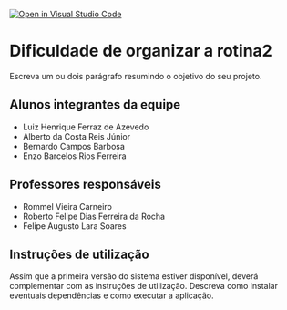 [![Open in Visual Studio Code](https://classroom.github.com/assets/open-in-vscode-c66648af7eb3fe8bc4f294546bfd86ef473780cde1dea487d3c4ff354943c9ae.svg)](https://classroom.github.com/online_ide?assignment_repo_id=8558803&assignment_repo_type=AssignmentRepo)
# Dificuldade de organizar a rotina2
Escreva um ou dois  parágrafo resumindo o objetivo do seu projeto.

## Alunos integrantes da equipe

* Luiz Henrique Ferraz de Azevedo
* Alberto da Costa Reis Júnior
* Bernardo Campos Barbosa
* Enzo Barcelos Rios Ferreira

## Professores responsáveis

* Rommel Vieira Carneiro
* Roberto Felipe Dias Ferreira da Rocha
* Felipe Augusto Lara Soares

## Instruções de utilização

Assim que a primeira versão do sistema estiver disponível, deverá complementar com as instruções de utilização. Descreva como instalar eventuais dependências e como executar a aplicação.
